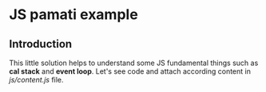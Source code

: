 # JS pamati example
## Introduction
This little solution helps to understand some JS fundamental things such as 
**cal stack** and **event loop**. Let's see code and attach according content in *js/content.js* file.
